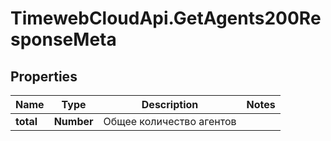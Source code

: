 # TimewebCloudApi.GetAgents200ResponseMeta

## Properties

Name | Type | Description | Notes
------------ | ------------- | ------------- | -------------
**total** | **Number** | Общее количество агентов | 


